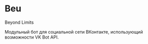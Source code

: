 # Beu
Beyond Limits

Модульный бот для социальной сети ВКонтакте, использующий возможности VK Bot API.
